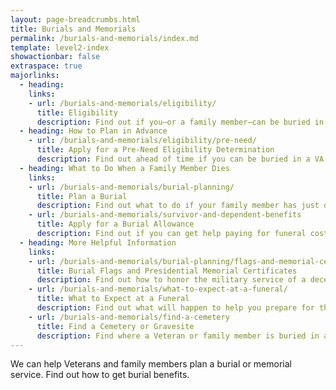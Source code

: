 ```yaml
---
layout: page-breadcrumbs.html
title: Burials and Memorials
permalink: /burials-and-memorials/index.md
template: level2-index
showactionbar: false
extraspace: true
majorlinks:
  - heading: 
    links:
    - url: /burials-and-memorials/eligibility/
      title: Eligibility
      description: Find out if you—or a family member—can be buried in a national VA cemetery or get other burial honors.
  - heading: How to Plan in Advance
    - url: /burials-and-memorials/eligibility/pre-need/
      title: Apply for a Pre-Need Eligibility Determination
      description: Find out ahead of time if you can be buried in a VA national cemetery—and make the process of planning your burial easier for your family members when you die. 
  - heading: What to Do When a Family Member Dies
    links:
    - url: /burials-and-memorials/burial-planning/
      title: Plan a Burial
      description: Find out what to do if your family member has just died.  
    - url: /burials-and-memorials/survivor-and-dependent-benefits
      title: Apply for a Burial Allowance
      description: Find out if you can get help paying for funeral costs.
  - heading: More Helpful Information
    links:
    - url: /burials-and-memorials/burial-planning/flags-and-memorial-certificates/
      title: Burial Flags and Presidential Memorial Certificates
      description: Find out how to honor the military service of a deceased Veteran with a burial flag and Presidential Memorial Certificate.
    - url: /burials-and-memorials/what-to-expect-at-a-funeral/
      title: What to Expect at a Funeral
      description: Find out what will happen to help you prepare for this day.
    - url: /burials-and-memorials/find-a-cemetery
      title: Find a Cemetery or Gravesite 
      description: Find where a Veteran or family member is buried in a national, state, tribal, military, or Department of the Interior cemetery.
---
```


<div class="va-introtext">

We can help Veterans and family members plan a burial or memorial service. Find out how to get burial benefits. 

</div>

